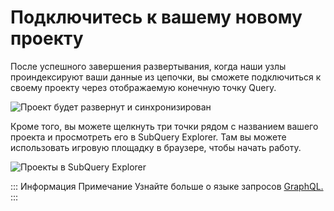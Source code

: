 # Подключитесь к вашему новому проекту

После успешного завершения развертывания, когда наши узлы проиндексируют ваши данные из цепочки, вы сможете подключиться к своему проекту через отображаемую конечную точку Query.

![Проект будет развернут и синхронизирован](/assets/img/projects-deploy-sync.png)

Кроме того, вы можете щелкнуть три точки рядом с названием вашего проекта и просмотреть его в SubQuery Explorer. Там вы можете использовать игровую площадку в браузере, чтобы начать работу.

![Проекты в SubQuery Explorer](/assets/img/projects-explorer.png)

::: Информация Примечание Узнайте больше о языке запросов [GraphQL.](./graphql.md) :::
